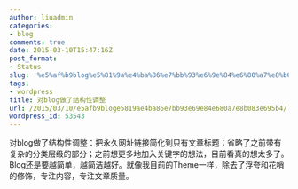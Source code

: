 ```yaml
---
author: liuadmin
categories:
- blog
comments: true
date: 2015-03-10T15:47:16Z
post_format:
- Status
slug: '%e5%af%b9blog%e5%81%9a%e4%ba%86%e7%bb%93%e6%9e%84%e6%80%a7%e8%b0%83%e6%95%b4'
tags:
- wordpress
title: 对blog做了结构性调整
url: /2015/03/10/e5afb9bloge5819ae4ba86e7bb93e69e84e680a7e8b083e695b4/
wordpress_id: 53543
---
```


对blog做了结构性调整：把永久网址链接简化到只有文章标题；省略了之前带有复杂的分类层级的部分；之前想更多地加入关键字的想法，目前看真的想太多了。Blog还是要越简单，越简洁越好。就像我目前的Theme一样，除去了浮夸和花哨的修饰，专注内容，专注文章质量。
